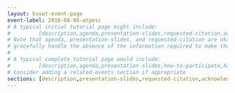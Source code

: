```yaml
---
layout: bsswt-event-page
event-label: 2018-08-08-atpesc
# A typical initial tutorial page might include:
#         [description,agenda,presentation-slides,requested-citation,acknowledgments-ecp]
# Note that agenda, presentation-slides, and requested-citation are okay here because they
# gracefully handle the absence of the information required to make those sections "event-ready".
#
# A typical complete tutorial page would include: 
#         [description,agenda,presentation-slides,how-to-participate,hands-on-exercises,stay-in-touch,resources-from-presentations,requested-citation,acknowledgments-ecp]
# Consider adding a related-events section if appropriate
sections: [description,presentation-slides,requested-citation,acknowledgments-ecp]
---
```

